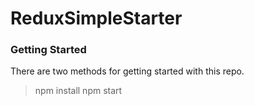 # ReduxSimpleStarter

### Getting Started

There are two methods for getting started with this repo.

> npm install
> npm start


